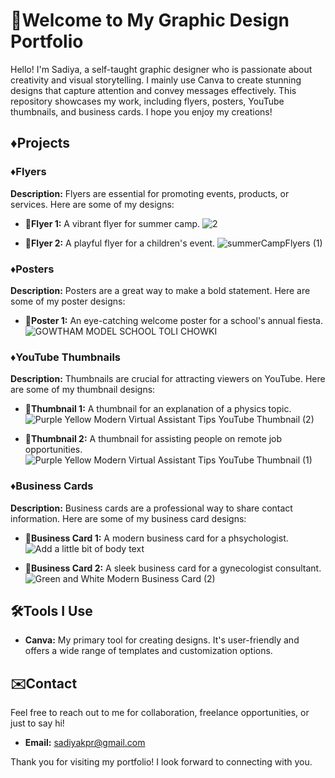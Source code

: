 # 🌟Welcome to My Graphic Design Portfolio

Hello! I'm Sadiya, a self-taught graphic designer who is passionate about creativity and visual storytelling. I mainly use Canva to create stunning designs that capture attention and convey messages effectively. This repository showcases my work, including flyers, posters, YouTube thumbnails, and business cards. I hope you enjoy my creations!

## ♦️Projects

### ♦️Flyers
**Description:** Flyers are essential for promoting events, products, or services. Here are some of my designs:

- 🌟**Flyer 1:** A vibrant flyer for summer camp.
  ![2](https://github.com/user-attachments/assets/d2a8b202-2a60-48fb-8360-275e7c7497dd)

- 🌟**Flyer 2:** A playful flyer for a children's event.
![summerCampFlyers (1)](https://github.com/user-attachments/assets/17ed2859-fe16-45b2-b1b6-309293fbc997)


### ♦️Posters
**Description:** Posters are a great way to make a bold statement. Here are some of my poster designs:

- 🌟**Poster 1:** An eye-catching welcome poster for a school's annual fiesta.
  ![GOWTHAM MODEL SCHOOL TOLI CHOWKI](https://github.com/user-attachments/assets/90de318e-24c3-46dd-8f2c-09b4000609d0)

### ♦️YouTube Thumbnails
**Description:** Thumbnails are crucial for attracting viewers on YouTube. Here are some of my thumbnail designs:

- 🌟**Thumbnail 1:** A thumbnail for an explanation of a physics topic.
  ![Purple Yellow Modern Virtual Assistant Tips YouTube Thumbnail (2)](https://github.com/user-attachments/assets/c99d2170-e0d1-48b4-b78f-3f9be0072051)

- 🌟**Thumbnail 2:** A thumbnail for assisting people on remote job opportunities.
  ![Purple Yellow Modern Virtual Assistant Tips YouTube Thumbnail (1)](https://github.com/user-attachments/assets/f19086a2-a47a-405c-a7fd-582729867e3e)

### ♦️Business Cards
**Description:** Business cards are a professional way to share contact information. Here are some of my business card designs:

- 🌟**Business Card 1:** A modern business card for a phsychologist.
  ![Add a little bit of body text](https://github.com/user-attachments/assets/7853b878-28b6-4d02-b388-a91a10961ddc)

- 🌟**Business Card 2:** A sleek business card for a gynecologist consultant.
  ![Green and White Modern Business Card (2)](https://github.com/user-attachments/assets/622ad441-a4e5-480f-83c4-62b9c232be3f)

## 🛠️Tools I Use
- **Canva:** My primary tool for creating designs. It's user-friendly and offers a wide range of templates and customization options.

## ✉️Contact
Feel free to reach out to me for collaboration, freelance opportunities, or just to say hi!

- **Email:** sadiyakpr@gmail.com

Thank you for visiting my portfolio! I look forward to connecting with you.
